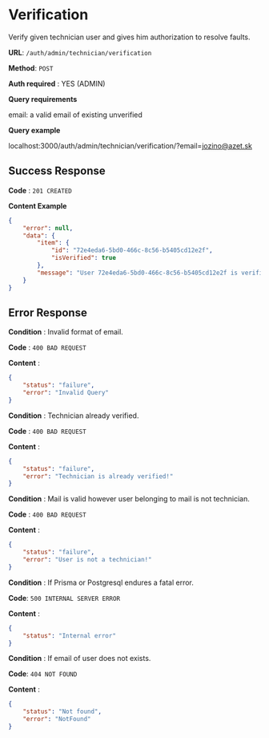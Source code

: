 # Verification

Verify given technician user and gives him authorization to resolve faults.

**URL**: `/auth/admin/technician/verification`

**Method**: `POST`

**Auth required** : YES (ADMIN)

**Query requirements**

email: a valid email of existing unverified

**Query example**

localhost:3000/auth/admin/technician/verification/?email=jozino@azet.sk

## Success Response

**Code** : `201 CREATED`

**Content Example**

```json
{
	"error": null,
	"data": {
		"item": {
			"id": "72e4eda6-5bd0-466c-8c56-b5405cd12e2f",
			"isVerified": true
		},
		"message": "User 72e4eda6-5bd0-466c-8c56-b5405cd12e2f is verified"
	}
}
```


## Error Response

**Condition** : Invalid format of email.

**Code** : `400 BAD REQUEST`

**Content** :
```json
{
	"status": "failure",
	"error": "Invalid Query"
}
```

**Condition** : Technician already verified.

**Code** :  `400 BAD REQUEST`

**Content** :
```json
{
	"status": "failure",
	"error": "Technician is already verified!"
}
```

**Condition** : Mail is valid however user belonging to mail is not technician.

**Code** :  `400 BAD REQUEST`

**Content** :
```json
{
	"status": "failure",
	"error": "User is not a technician!"
}
```

**Condition** : If Prisma or Postgresql endures a fatal error.

**Code**: `500 INTERNAL SERVER ERROR`

**Content** :
```json
{
    "status": "Internal error"
}
```

**Condition** : If email of user does not exists.

**Code**: `404 NOT FOUND`

**Content** :
```json
{
	"status": "Not found",
	"error": "NotFound"
}
```
